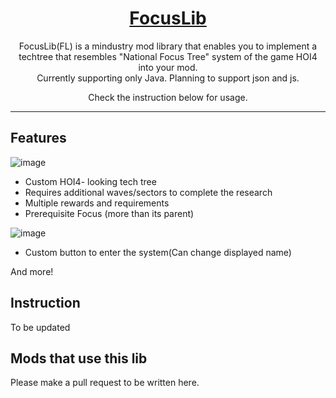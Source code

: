 <div align="center">

# [FocusLib](https://github.com/jslkr2707/focus-lib/)

FocusLib(FL) is a mindustry mod library that enables you to implement a techtree that resembles "National Focus Tree" system of the game HOI4 into your mod.<br>
Currently supporting only Java. Planning to support json and js.

Check the instruction below for usage.
___
</div>

## Features
<p align="center">
  
![image](https://user-images.githubusercontent.com/76803502/219961197-7abaa69a-d7f2-4e2a-accb-2be445cce2ca.png)
* Custom HOI4- looking tech tree
* Requires additional waves/sectors to complete the research
* Multiple rewards and requirements
* Prerequisite Focus (more than its parent)

![image](https://user-images.githubusercontent.com/76803502/219961265-0b04e7d6-502e-43cf-881f-041d5711deeb.png)
* Custom button to enter the system(Can change displayed name)

And more!

## Instruction
To be updated

## Mods that use this lib
Please make a pull request to be written here.
